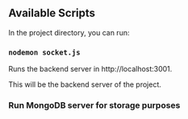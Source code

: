 ## Available Scripts

In the project directory, you can run:

### `nodemon socket.js`

Runs the backend server in http://localhost:3001.

This will be the backend server of the project.

### Run MongoDB server for storage purposes
